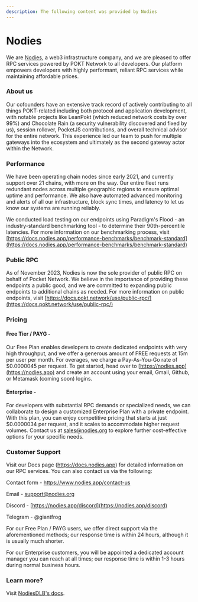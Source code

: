 ```yaml
---
description: The following content was provided by Nodies
---
```


# Nodies

We are [Nodies](https://nodies.app), a web3 infrastructure company, and we are pleased to offer RPC services powered by POKT Network to all developers. Our platform empowers developers with highly performant, reliant RPC services while maintaining affordable prices.

### About us

Our cofounders have an extensive track record of actively contributing to all things POKT-related including both protocol and application development, with notable projects like LeanPokt (which reduced network costs by over 99%) and Chocolate Rain (a security vulnerability discovered and fixed by us), session rollover, PocketJS contributions, and overall technical advisor for the entire network. This experience led our team to push for multiple gateways into the ecosystem and ultimately as the second gateway actor within the Network.

### Performance&#x20;

We have been operating chain nodes since early 2021, and currently support over 21 chains, with more on the way. Our entire fleet runs redundant nodes across multiple geographic regions to ensure optimal uptime and performance. We also have automated advanced monitoring and alerts of all our infrastructure, block sync times, and latency to let us know our systems are running reliably.

We conducted load testing on our endpoints using Paradigm's Flood - an industry-standard benchmarking tool - to determine their 90th-percentile latencies. For more information on our benchmarking process, visit [https://docs.nodies.app/performance-benchmarks/benchmark-standard](https://docs.nodies.app/performance-benchmarks/benchmark-standard)

### Public RPC

As of November 2023, Nodies is now the sole provider of public RPC on behalf of Pocket Network. We believe in the importance of providing these endpoints a public good, and we are committed to expanding public endpoints to additional chains as needed. For more information on public endpoints, visit [https://docs.pokt.network/use/public-rpc/](https://docs.pokt.network/use/public-rpc/)

### Pricing

#### Free Tier / PAYG -&#x20;

Our Free Plan enables developers to create dedicated endpoints with very high throughput, and we offer a generous amount of FREE requests at 15m per user per month. For overages, we charge a Pay-As-You-Go rate of $0.0000045 per request. To get started, head over to [https://nodies.app](https://nodies.app) and create an account using your email, Gmail, Github, or Metamask (coming soon) logins.&#x20;

#### Enterprise -

For developers with substantial RPC demands or specialized needs, we can collaborate to design a customized Enterprise Plan with a private endpoint. With this plan, you can enjoy competitive pricing that starts at just $0.0000034 per request, and it scales to accommodate higher request volumes. Contact us at [sales@nodies.org](mailto:sales@nodies.org) to explore further cost-effective options for your specific needs.

### Customer Support

Visit our Docs page (https://docs.nodies.app) for detailed information on our RPC services. You can also contact us via the following:

Contact form - https://www.nodies.app/contact-us

Email - [support@nodies.org](mailto:support@nodies.org)

Discord - [https://nodies.app/discord](https://nodies.app/discord)

Telegram - @giantfrog

For our Free Plan / PAYG users, we offer direct support via the aforementioned methods; our response time is within 24 hours, although it is usually much shorter.

For our Enterprise customers, you will be appointed a dedicated account manager you can reach at all times; our response time is within 1-3 hours during normal business hours.



### Learn more?&#x20;

Visit [NodiesDLB's docs](https://docs.nodies.app/).
